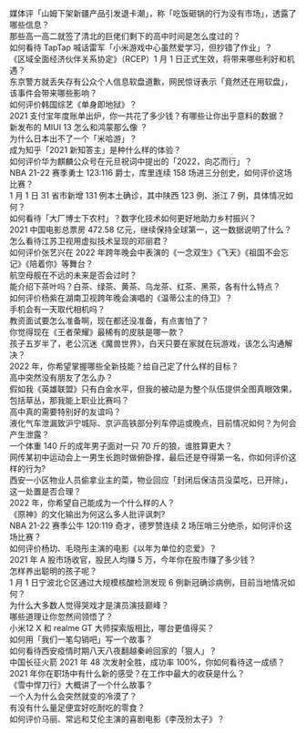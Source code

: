 媒体评「山姆下架新疆产品引发退卡潮」，称「吃饭砸锅的行为没有市场」，透露了哪些信息？  
那些高一高二就签了清北的巨佬们剩下的高中时间是怎么度过的？  
如何看待 TapTap 喊话雷军「小米游戏中心虽然爱学习，但抄错了作业」？  
《区域全面经济伙伴关系协定》（RCEP）1 月 1 日正式生效，将带来哪些利好和机遇？  
东京警方就丢失存有公众个人信息软盘道歉，网民惊讶表示「竟然还在用软盘」，该事件会带来哪些影响？  
如何评价韩国综艺《单身即地狱》？  
2021 支付宝年度账单出炉，你一共花了多少钱？有哪些让你出乎意料的数据？  
新发布的 MIUI 13 怎么和鸿蒙那么像 ？  
为什么日本出不了一个「米哈游」？  
成为知乎「2021 新知答主」是种什么样的体验？  
如何评价华为麒麟公众号在元旦祝词中提出的「2022，向芯而行」？  
NBA 21-22 赛季勇士 123:116 爵士，库里连续 158 场进三分创史，如何评价这场比赛？  
1 月 1 日 31 省市新增 131 例本土确诊，其中陕西 123 例、浙江 7 例，具体情况如何？  
如何看待「大厂博士下农村」？数字化技术如何更好地助力乡村振兴？  
2021 中国电影总票房 472.58 亿元，继续保持全球第一，这一数据说明了什么？  
怎么看待江苏卫视用虚拟技术呈现的邓丽君？  
如何评价张艺兴在 2022 年跨年晚会中表演的《一念双生》《飞天》《祖国不会忘记》《陪着你》等舞台？  
航空母舰在不远的未来是否会过时？  
能介绍下茶叶吗？白茶、绿茶、黄茶、乌龙茶、红茶、黑茶，各有什么特点？  
如何评价杨紫在湖南卫视跨年晚会演唱的《温蒂公主的侍卫》？  
手机会有一天取代相机吗？  
教资面试要怎么准备啊，现在都还没准备，有点害怕了？  
你觉得现在《王者荣耀》最稀有的皮肤是哪一款？  
孩子五岁半了，老公沉迷《魔兽世界》，白天只要在家就在玩游戏，该怎么沟通解决？  
2022 年，你希望掌握哪些全新技能？给自己定了什么样的目标？  
高中突然没有朋友了怎么办？  
假如我《英雄联盟》只有白金水平，但我的被动是为整个队伍提供全图真眼效果，包括草丛，那我能上职业比赛吗？  
高中真的需要特别好的友谊吗？  
液化气车泄漏致沪宁城际、京沪高铁部分列车停运或晚点，目前情况如何？为何会产生泄露？  
一个体重 140 斤的成年男子面对一只 70 斤的狼，谁胜算更大？  
网传某初中运动会上一男生长跑时做俯卧撑，最后还是夺得第一名，你如何评价这样的行为?  
西安一小区物业人员偷拿业主的菜，物业回应「封闭后保洁员没菜吃，已开除」，这一处置是否合理？  
2022 年，你希望自己能成为一个什么样的人？  
《原神》的文化输出为何这么多人批评讽刺?  
NBA 21-22 赛季公牛 120:119 奇才，德罗赞连续 2 场压哨三分绝杀，如何评价这场比赛？  
如何评价杨玏、毛晓彤主演的电影《以年为单位的恋爱》？  
2021 年 A 股市场收官，股民人均赚 5 万，今年你在股市赚了多少钱？  
怎样养出聪明的孩子呢？  
1 月 1 日宁波北仑区通过大规模核酸检测发现 6 例新冠确诊病例，目前当地情况如何？  
为什么大多数人觉得哭戏才是演员演技巅峰？  
哪些道理让你忽然间领悟了？  
小米12 X 和 realme GT 大师探索版相比，哪台更值得买？  
如何用「我们一笔勾销吧」写一个故事？  
如何看待西安疫情时期八天八夜翻越秦岭回家的「狠人」？  
中国长征火箭 2021 年 48 次发射全胜，成功率 100%，你如何看待这一成绩？  
2021 年你在职场中有什么新的感受？在工作中最大的收获是什么？  
《雪中悍刀行》大概讲了一个什么故事？  
一个人为什么会突然就变的冷漠了？  
有没有什么量足便宜好吃耐吃的零食？  
如何评价马丽、常远和艾伦主演的喜剧电影《李茂扮太子》？  
